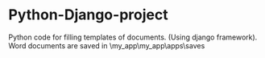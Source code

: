 # Python-Django-project
Python code for filling templates of documents. (Using django framework).
Word documents are saved in 
    \my_app\my_app\apps\saves
